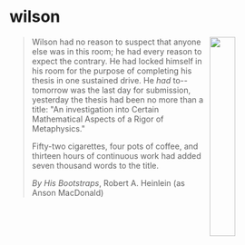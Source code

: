 # wilson

<img width="30%" src="https://upload.wikimedia.org/wikipedia/en/a/aa/By_His_Bootstraps_ASF_Oct_1941.jpg" align="right">

> Wilson had no reason to suspect that anyone else was in this room;
> he had every reason to expect the contrary. He had locked himself in
> his room for the purpose of completing his thesis in one sustained
> drive. He *had* to--tomorrow was the last day for submission, yesterday the thesis had been no more than a title: "An investigation into Certain Mathematical Aspects of a Rigor of Metaphysics."
>
> Fifty-two cigarettes, four pots of coffee, and thirteen hours of continuous work had added seven thousand words to the title.
>
> *By His Bootstraps*, Robert A. Heinlein (as Anson MacDonald)
